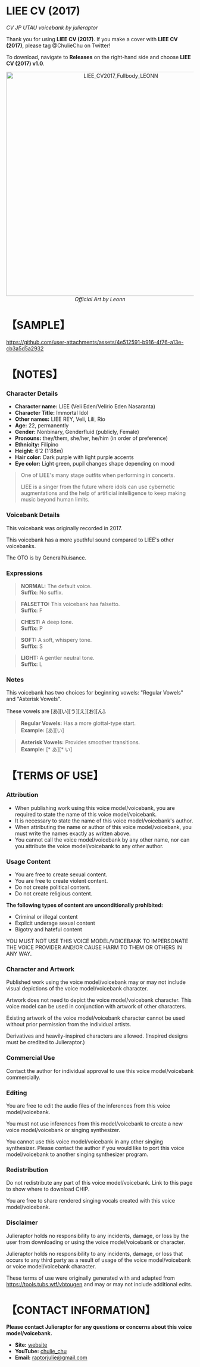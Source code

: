 # LIEE CV (2017)
<i> CV JP UTAU voicebank by julieraptor</i>

Thank you for using **LIEE CV (2017)**. If you make a cover with **LIEE CV (2017)**, please tag @ChulieChu on Twitter!
<p>
To download, navigate to <b>Releases</b> on the right-hand side and choose <b>LIEE CV (2017) v1.0</b>.

<p align="center">
<img height="600" alt="LIEE_CV2017_Fullbody_LEONN" src="https://github.com/user-attachments/assets/8f0d9b30-98e8-45d5-84bc-d1e83f87335f" />
<br>
<i>Official Art by Leonn</i>
</p>

# 【SAMPLE】 

https://github.com/user-attachments/assets/4e512591-b916-4f76-a13e-cb3a5d5a2932

# 【NOTES】 
### Character Details
- **Character name:** LIEE (Veli Eden/Velirio Eden Nasaranta)
- **Character Title:** Immortal Idol 
- **Other names:** LIEE REY, Veli, Lili, Rio
- **Age:** 22, permanently
- **Gender:** Nonbinary, Genderfluid (publicly, Female)
- **Pronouns:** they/them, she/her, he/him (in order of preference)
- **Ethnicity:** Filipino
- **Height:** 6'2 (1'88m)
- **Hair color:** Dark purple with light purple accents
- **Eye color:** Light green, pupil changes shape depending on mood

> One of LIEE's many stage outfits when performing in concerts.<p>
> LIEE is a singer from the future where idols can use cybernetic augmentations and the help of artificial intelligence to keep making music beyond human limits.

### Voicebank Details

This voicebank was originally recorded in 2017.

This voicebank has a more youthful sound compared to LIEE's other voicebanks.

The OTO is by GeneralNuisance.

### Expressions
>**NORMAL:** The default voice. 
<br>**Suffix:** No suffix.

>**FALSETTO:** This voicebank has falsetto.
<br>**Suffix:** F

>**CHEST:** A deep tone.
<br>**Suffix:** P

>**SOFT:** A soft, whispery tone.
<br>**Suffix:** S

>**LIGHT:** A gentler neutral tone.
<br>**Suffix:** L


### Notes

This voicebank has two choices for beginning vowels: "Regular Vowels" and "Asterisk Vowels".

These vowels are [あ][い][う][え][お][ん].

>**Regular Vowels:** Has a more glottal-type start.
<br>**Example:** [あ][い]

> **Asterisk Vowels:** Provides smoother transitions.
<br>**Example:** [* あ][* い]


# 【TERMS OF USE】

### Attribution
- When publishing work using this voice model/voicebank, you are required to state the name of this voice model/voicebank.
- It is necessary to state the name of this voice model/voicebank's author.
- When attributing the name or author of this voice model/voicebank, you must write the names exactly as written above. 
- You cannot call the voice model/voicebank by any other name, nor can you attribute the voice model/voicebank to any other author.

### Usage Content

- You are free to create sexual content.
- You are free to create violent content.
- Do not create political content.
- Do not create religious content.

**The following types of content are unconditionally prohibited:**
 - Criminal or illegal content 
 - Explicit underage sexual content 
 - Bigotry and hateful content
 
 YOU MUST NOT USE THIS VOICE MODEL/VOICEBANK TO IMPERSONATE THE VOICE PROVIDER AND/OR CAUSE HARM TO THEM OR OTHERS IN ANY WAY.

### Character and Artwork

Published work using the voice model/voicebank may or may not include visual depictions of the voice model/voicebank character.

Artwork does not need to depict the voice model/voicebank character. This voice model can be used in conjunction with artwork of other characters.

Existing artwork of the voice model/voicebank character cannot be used without prior permission from the individual artists.

Derivatives and heavily-inspired characters are allowed. (Inspired designs must be credited to Julieraptor.)

### Commercial Use
Contact the author for individual approval to use this voice model/voicebank commercially.

### Editing
You are free to edit the audio files of the inferences from this voice model/voicebank.

You must not use inferences from this model/voicebank to create a new voice model/voicebank or singing synthesizer.

You cannot use this voice model/voicebank in any other singing synthesizer. Please contact the author if you would like to port this voice model/voicebank to another singing synthesizer program.

### Redistribution

Do not redistribute any part of this voice model/voicebank. Link to this page to show where to download CHIP.

You are free to share rendered singing vocals created with this voice model/voicebank.

### Disclaimer
Julieraptor holds no responsibility to any incidents, damage, or loss by the user from downloading or using the voice model/voicebank or character.

Julieraptor holds no responsibility to any incidents, damage, or loss that occurs to any third party as a result of usage of the voice model/voicebank or voice model/voicebank character.

These terms of use were originally generated with and adapted from https://tools.tubs.wtf/vbtougen and may or may not include additional edits.

# 【CONTACT INFORMATION】
**Please contact Julieraptor for any questions or concerns about this voice model/voicebank.**
- **Site:** [website](https://julieraptor.carrd.co)
- **YouTube:** [chulie_chu](https://www.youtube.com/channel/UCaJ0Q7aEmNdZAME8zvxQICg)
- **Email:** [raptorjulie@gmail.com](mailto:raptorjulie@gmail.com)
